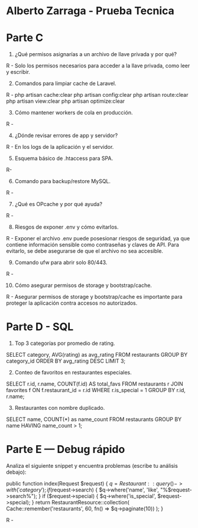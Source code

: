# Alberto Zarraga - Prueba Tecnica
# Parte C

1) ¿Qué permisos asignarías a un archivo de llave privada y por qué?

R - Solo los permisos necesarios para acceder a la llave privada, como leer y escribir.

2) Comandos para limpiar cache de Laravel.

R - php artisan cache:clear
php artisan config:clear
php artisan route:clear
php artisan view:clear
php artisan optimize:clear

3) Cómo mantener workers de cola en producción.

R - 

4) ¿Dónde revisar errores de app y servidor?

R - En los logs de la aplicación y el servidor.

5) Esquema básico de .htaccess para SPA.

R- 

6) Comando para backup/restore MySQL.

R - 


7) ¿Qué es OPcache y por qué ayuda?

R -

8) Riesgos de exponer .env y cómo evitarlos.

R - Exponer el archivo .env puede posesionar riesgos de seguridad, ya que contiene información sensible como contraseñas y claves de API. Para evitarlo, se debe asegurarse de que el archivo no sea accesible.

9) Comando ufw para abrir solo 80/443.

R - 

10) Cómo asegurar permisos de storage y bootstrap/cache.

R - Asegurar permisos de storage y bootstrap/cache es importante para proteger la aplicación contra accesos no autorizados. 


# Parte D - SQL

1) Top 3 categorías por promedio de rating.

SELECT category, AVG(rating) as avg_rating
FROM restaurants
GROUP BY category_id
ORDER BY avg_rating DESC
LIMIT 3;

2) Conteo de favoritos en restaurantes especiales.

SELECT r.id, r.name, COUNT(f.id) AS total_favs
FROM restaurants r
JOIN favorites f ON f.restaurant_id = r.id
WHERE r.is_special = 1
GROUP BY r.id, r.name;

3) Restaurantes con nombre duplicado.

SELECT name, COUNT(*) as name_count
FROM restaurants
GROUP BY name
HAVING name_count > 1;

# Parte E — Debug rápido
Analiza el siguiente snippet y encuentra problemas (escribe tu análisis debajo):


public function index(Request $request)
{
   $q = Restaurant::query()->with('category');
   if ($request->search) {
       $q->where('name', 'like', "%$request->search%");
   }
   if ($request->special) {
       $q->where('is_special', $request->special);
   }
   return RestaurantResource::collection(
       Cache::remember('restaurants', 60, fn() => $q->paginate(10))
   );
}

R - 